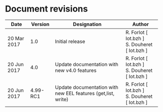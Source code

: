 Document revisions
==================

| Date        | Version | Designation                          | Author                  |
|-------------|---------|--------------------------------------|-------------------------|
| 20 Mar 2017 |   1.0   | Initial release                      | R. Forlot [ Iot.bzh ] <br/> S. Douheret [ Iot.bzh ] |
| 20 Jun 2017 |   4.0   | Update documentation with new v4.0 features | R. Forlot [ Iot.bzh ] <br/> S. Douheret [ Iot.bzh ] |
| 20 Jun 2017 |   4.99-RC1   | Update documentation with new EEL features (get,list, write)| R. Forlot [ Iot.bzh ] <br/> S. Douheret [ Iot.bzh ] |
